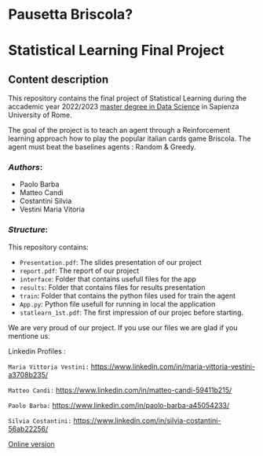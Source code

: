 # Pausetta Briscola?


# Statistical Learning Final Project 


## Content description
This repository contains the final  project of Statistical Learning during the accademic year 2022/2023 [master degree in Data Science](http://datascience.i3s.uniroma1.it/it) in Sapienza University of Rome. 

The goal of the project is to teach an agent through a Reinforcement learning approach how to play the popular italian cards game Briscola. The agent must beat the baselines agents : Random & Greedy.

### *Authors*:
* Paolo Barba
* Matteo Candi
* Costantini Silvia
* Vestini Maria Vitoria

### *Structure*:
This repository contains:
*  `Presentation.pdf`: The slides presentation of our project
*  `report.pdf`: The report of our project
*  `interface`: Folder that contains usefull files for the app
*  `results`: Folder that contains files for results presentation
*  `train`: Folder that contains the python files used for train the agent
*  `App.py`: Python file usefull for running in local the application
*  `statlearn_1st.pdf`: The first impression of our projec before starting.


  We are very proud of our project. If you use our files we are glad if you mentione us.

  Linkedin Profiles :
  
  `Maria Vittoria Vestini:` https://www.linkedin.com/in/maria-vittoria-vestini-a3708b235/
  
  `Matteo Candi:` https://www.linkedin.com/in/matteo-candi-59411b215/
  
  `Paolo Barba:` https://www.linkedin.com/in/paolo-barba-a45054233/
  
  `Silvia Costantini:` https://www.linkedin.com/in/silvia-costantini-56ab22256/
  



[Online version](https://replit.com/@MatteoCandi/BriscolaGame)
